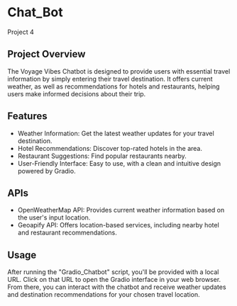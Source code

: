 # Chat_Bot
Project 4

## Project Overview
The Voyage Vibes Chatbot is designed to provide users with essential travel information by simply entering their travel destination. It offers current weather, as well as recommendations for hotels and restaurants, helping users make informed decisions about their trip.

## Features
- Weather Information: Get the latest weather updates for your travel destination.
- Hotel Recommendations: Discover top-rated hotels in the area.
- Restaurant Suggestions: Find popular restaurants nearby.
- User-Friendly Interface: Easy to use, with a clean and intuitive design powered by Gradio.

## APIs
- OpenWeatherMap API: Provides current weather information based on the user's input location.
- Geoapify API: Offers location-based services, including nearby hotel and restaurant recommendations.

## Usage
After running the "Gradio_Chatbot" script, you'll be provided with a local URL. Click on that URL to open the Gradio interface in your web browser. From there, you can interact with the chatbot and receive weather updates and destination recommendations for your chosen travel location.
